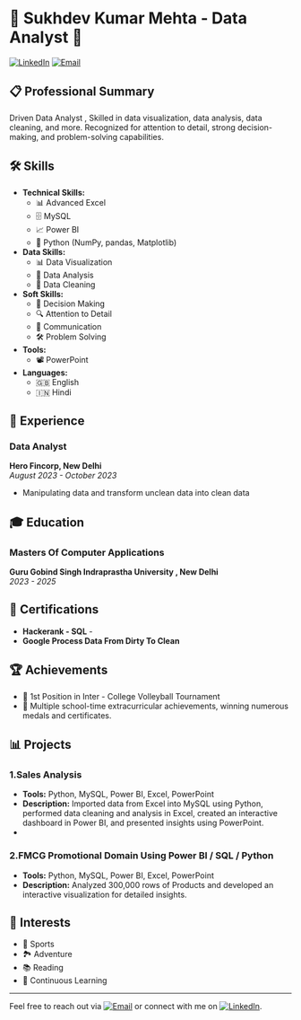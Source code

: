 # 🌟 Sukhdev Kumar Mehta - Data Analyst 🌟

[![LinkedIn](https://img.shields.io/badge/LinkedIn-Profile-blue)](https://www.linkedin.com/in/sukhdev-mehta/)
[![Email](https://img.shields.io/badge/Email-sukhimehta376%40gmail.com-red)](mailto:sukhimehta376@gmail.com)

## 📋 Professional Summary
Driven Data Analyst ,  Skilled in data visualization, data analysis, data cleaning, and more. Recognized for attention to detail, strong decision-making, and problem-solving capabilities.


## 🛠️ Skills
- **Technical Skills:** 
  - 📊 Advanced Excel
  - 🗄️ MySQL
  - 📈 Power BI
  - 🐍 Python (NumPy, pandas, Matplotlib)
- **Data Skills:** 
  - 📊 Data Visualization
  - 🧮 Data Analysis
  - 🧹 Data Cleaning
- **Soft Skills:** 
  - 🧠 Decision Making
  - 🔍 Attention to Detail
  - 💬 Communication
  - 🛠️ Problem Solving
- **Tools:** 
  - 📽️ PowerPoint
- **Languages:** 
  - 🇬🇧 English
  - 🇮🇳 Hindi

## 💼 Experience
### Data Analyst
**Hero Fincorp, New Delhi**  
*August 2023 - October 2023*
- Manipulating data and transform unclean data into clean data

## 🎓 Education
### Masters Of Computer Applications
**Guru Gobind Singh Indraprastha University , New Delhi**  
*2023 - 2025*

## 📜 Certifications
- **Hackerank - SQL** - 
- **Google Process Data From Dirty To Clean**

## 🏆 Achievements
- 🥈 1st Position in Inter - College Volleyball Tournament
- 🏅 Multiple school-time extracurricular achievements, winning numerous medals and certificates.

## 📊 Projects
### 1.Sales Analysis
- **Tools:** Python, MySQL, Power BI, Excel, PowerPoint
- **Description:** Imported data from Excel into MySQL using Python, performed data cleaning and analysis in Excel, created an interactive dashboard in Power BI, and presented insights using PowerPoint.
- 

### 2.FMCG Promotional Domain Using Power BI / SQL / Python                                                                                 
- **Tools:** Python, MySQL, Power BI, Excel, PowerPoint
- **Description:** Analyzed 300,000 rows of Products and developed an interactive visualization for detailed insights.


## 🌱 Interests
- 🏀 Sports
- 🏞️ Adventure
- 📚 Reading
- 📖 Continuous Learning

---

Feel free to reach out via [![Email](https://img.shields.io/badge/Email-sukhimehta376%40gmail.com-red)](mailto:sukhimehta376@gmail.com) or connect with me on [![LinkedIn](https://img.shields.io/badge/LinkedIn-Profile-blue)](https://www.linkedin.com/in/sukhdev-mehta/).
